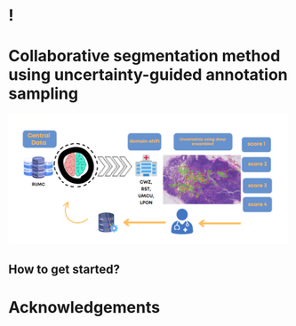 # !

# Collaborative segmentation method using uncertainty-guided annotation sampling


![overview](images/overview.png)


## 

## How to get started?


# Acknowledgements

